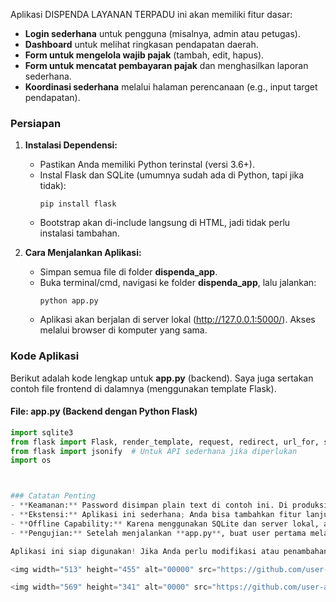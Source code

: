 Aplikasi DISPENDA LAYANAN TERPADU ini akan memiliki fitur dasar:
- **Login sederhana** untuk pengguna (misalnya, admin atau petugas).
- **Dashboard** untuk melihat ringkasan pendapatan daerah.
- **Form untuk mengelola wajib pajak** (tambah, edit, hapus).
- **Form untuk mencatat pembayaran pajak** dan menghasilkan laporan sederhana.
- **Koordinasi sederhana** melalui halaman perencanaan (e.g., input target pendapatan).

### Persiapan
1. **Instalasi Dependensi:**
   - Pastikan Anda memiliki Python terinstal (versi 3.6+).
   - Instal Flask dan SQLite (umumnya sudah ada di Python, tapi jika tidak):
     ```
     pip install flask
     ```
   - Bootstrap akan di-include langsung di HTML, jadi tidak perlu instalasi tambahan.

2. **Cara Menjalankan Aplikasi:**
   - Simpan semua file di folder **dispenda_app**.
   - Buka terminal/cmd, navigasi ke folder **dispenda_app**, lalu jalankan:
     ```
     python app.py
     ```
   - Aplikasi akan berjalan di server lokal (http://127.0.0.1:5000/). Akses melalui browser di komputer yang sama.

### Kode Aplikasi
Berikut adalah kode lengkap untuk **app.py** (backend). Saya juga sertakan contoh file frontend di dalamnya (menggunakan template Flask).

#### File: app.py (Backend dengan Python Flask)
```python
import sqlite3
from flask import Flask, render_template, request, redirect, url_for, session
from flask import jsonify  # Untuk API sederhana jika diperlukan
import os



### Catatan Penting
- **Keamanan:** Password disimpan plain text di contoh ini. Di produksi, gunakan hashing (dengan library `werkzeug.security`).
- **Ekstensi:** Aplikasi ini sederhana; Anda bisa tambahkan fitur lanjutan seperti export laporan PDF atau integrasi email.
- **Offline Capability:** Karena menggunakan SQLite dan server lokal, aplikasi bisa dijalankan di komputer tanpa internet. Pastikan Bootstrap di-load dari CDN, tapi jika offline mutlak, unduh file Bootstrap dan simpan di folder **static/**.
- **Pengujian:** Setelah menjalankan **app.py**, buat user pertama melalui database secara manual (e.g., gunakan SQLite browser untuk insert ke tabel users).

Aplikasi ini siap digunakan! Jika Anda perlu modifikasi atau penambahan fitur, beri tahu saya. email : endrielhanan@gmail.com, satriaadhipradana2701@gmail.com

<img width="513" height="455" alt="00000" src="https://github.com/user-attachments/assets/1a2a1fcf-ba2b-4512-8665-0352a744a477" />

<img width="569" height="341" alt="0000" src="https://github.com/user-attachments/assets/28b507f5-82d0-4fce-bc78-056d0011c99e" />
